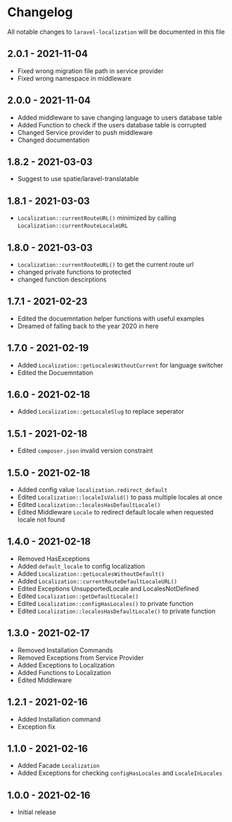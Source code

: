 # Changelog

All notable changes to `laravel-localization` will be documented in this file

## 2.0.1 - 2021-11-04

- Fixed wrong migration file path in service provider
- Fixed wrong namespace in middleware

## 2.0.0 - 2021-11-04

- Added middleware to save changing language to users database table
- Added Function to check if the users database table is corrupted
- Changed Service provider to push middleware
- Changed documentation

## 1.8.2 - 2021-03-03

- Suggest to use spatie/laravel-translatable

## 1.8.1 - 2021-03-03

- `Localization::currentRouteURL()` minimized by calling `Localization::currentRouteLocaleURL`

## 1.8.0 - 2021-03-03

- `Localization::currentRouteURL()` to get the current route url
- changed private functions to protected
- changed function descirptions

## 1.7.1 - 2021-02-23

- Edited the docuemntation helper functions with useful examples
- Dreamed of falling back to the year 2020 in here

## 1.7.0 - 2021-02-19

- Added `Localization::getLocalesWithoutCurrent` for language switcher
- Edited the Docuemntation

## 1.6.0 - 2021-02-18

- Added `Localization::getLocaleSlug` to replace seperator

## 1.5.1 - 2021-02-18

- Edited `composer.json` invalid version constraint

## 1.5.0 - 2021-02-18

- Added config value `localization.redirect_default`
- Edited `Localization::localeIsValid()` to pass multiple locales at once
- Edited `Localization::localesHasDefaultLocale()`
- Edited Middleware `Locale` to redirect default locale when requested locale not found

## 1.4.0 - 2021-02-18

- Removed HasExceptions
- Added `default_locale` to config localization
- Added `Localization::getLocalesWithoutDefault()`
- Added `Localization::currentRouteDefaultLocaleURL()`
- Edited Exceptions UnsupportedLocale and LocalesNotDefined
- Edited `Localization::getDefaultLocale()`
- Edited `Localization::configHasLocales()` to private function
- Edited `Localization::localesHasDefaultLocale()` to private function

## 1.3.0 - 2021-02-17

- Removed Installation Commands
- Removed Exceptions from Service Provider
- Added Exceptions to Localization
- Added Functions to Localization
- Edited Middleware

## 1.2.1 - 2021-02-16

- Added Installation command
- Exception fix

## 1.1.0 - 2021-02-16

- Added Facade `Localization`
- Added Exceptions for checking `configHasLocales` and `LocaleInLocales`

## 1.0.0 - 2021-02-16

- Initial release
